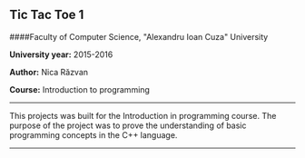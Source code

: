 Tic Tac Toe 1
---

####Faculty of Computer Science, "Alexandru Ioan Cuza" University

**University year:** 2015-2016

**Author:** Nica Răzvan

**Course:** Introduction to programming

---

This projects was built for the Introduction in programming course. The purpose of the project was to prove the understanding of basic programming concepts in the C++ language.

---